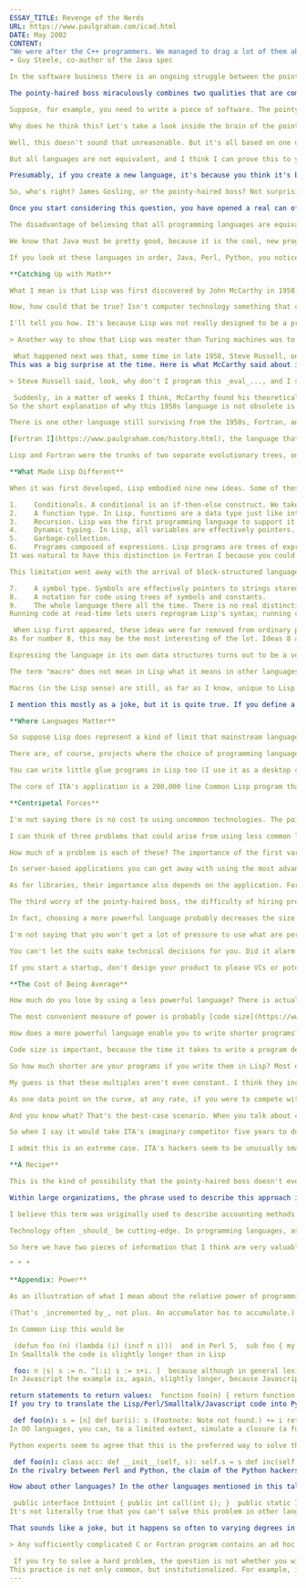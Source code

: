 ```yaml
---
ESSAY_TITLE: Revenge of the Nerds
URL: https://www.paulgraham.com/icad.html
DATE: May 2002
CONTENT:
"We were after the C++ programmers. We managed to drag a lot of them about halfway to Lisp."
- Guy Steele, co-author of the Java spec

In the software business there is an ongoing struggle between the pointy-headed academics, and another equally formidable force, the pointy-haired bosses. Everyone knows who the pointy-haired boss is, right? I think most people in the technology world not only recognize this cartoon character, but know the actual person in their company that he is modelled upon.

The pointy-haired boss miraculously combines two qualities that are common by themselves, but rarely seen together: (a) he knows nothing whatsoever about technology, and (b) he has very strong opinions about it.

Suppose, for example, you need to write a piece of software. The pointy-haired boss has no idea how this software has to work, and can't tell one programming language from another, and yet he knows what language you should write it in. Exactly. He thinks you should write it in Java.

Why does he think this? Let's take a look inside the brain of the pointy-haired boss. What he's thinking is something like this. Java is a standard. I know it must be, because I read about it in the press all the time. Since it is a standard, I won't get in trouble for using it. And that also means there will always be lots of Java programmers, so if the programmers working for me now quit, as programmers working for me mysteriously always do, I can easily replace them.

Well, this doesn't sound that unreasonable. But it's all based on one unspoken assumption, and that assumption turns out to be false. The pointy-haired boss believes that all programming languages are pretty much equivalent. If that were true, he would be right on target. If languages are all equivalent, sure, use whatever language everyone else is using.

But all languages are not equivalent, and I think I can prove this to you without even getting into the differences between them. If you asked the pointy-haired boss in 1992 what language software should be written in, he would have answered with as little hesitation as he does today. Software should be written in C++. But if languages are all equivalent, why should the pointy-haired boss's opinion ever change? In fact, why should the developers of Java have even bothered to create a new language?

Presumably, if you create a new language, it's because you think it's better in some way than what people already had. And in fact, Gosling makes it clear in the first Java white paper that Java was designed to fix some problems with C++. So there you have it: languages are not all equivalent. If you follow the trail through the pointy-haired boss's brain to Java and then back through Java's history to its origins, you end up holding an idea that contradicts the assumption you started with.

So, who's right? James Gosling, or the pointy-haired boss? Not surprisingly, Gosling is right. Some languages _are_ better, for certain problems, than others. And you know, that raises some interesting questions. Java was designed to be better, for certain problems, than C++. What problems? When is Java better and when is C++? Are there situations where other languages are better than either of them?

Once you start considering this question, you have opened a real can of worms. If the pointy-haired boss had to think about the problem in its full complexity, it would make his brain explode. As long as he considers all languages equivalent, all he has to do is choose the one that seems to have the most momentum, and since that is more a question of fashion than technology, even he can probably get the right answer. But if languages vary, he suddenly has to solve two simultaneous equations, trying to find an optimal balance between two things he knows nothing about: the relative suitability of the twenty or so leading languages for the problem he needs to solve, and the odds of finding programmers, libraries, etc. for each. If that's what's on the other side of the door, it is no surprise that the pointy-haired boss doesn't want to open it.

The disadvantage of believing that all programming languages are equivalent is that it's not true. But the advantage is that it makes your life a lot simpler. And I think that's the main reason the idea is so widespread. It is a _comfortable_ idea.

We know that Java must be pretty good, because it is the cool, new programming language. Or is it? If you look at the world of programming languages from a distance, it looks like Java is the latest thing. (From far enough away, all you can see is the large, flashing billboard paid for by Sun.) But if you look at this world up close, you find that there are degrees of coolness. Within the hacker subculture, there is another language called Perl that is considered a lot cooler than Java. Slashdot, for example, is generated by Perl. I don't think you would find those guys using Java Server Pages. But there is another, newer language, called Python, whose users tend to look down on Perl, and [more](https://www.paulgraham.com/accgen.html) waiting in the wings.

If you look at these languages in order, Java, Perl, Python, you notice an interesting pattern. At least, you notice this pattern if you are a Lisp hacker. Each one is progressively more like Lisp. Python copies even features that many Lisp hackers consider to be mistakes. You could translate simple Lisp programs into Python line for line. It's 2002, and programming languages have almost caught up with 1958.

**Catching Up with Math**

What I mean is that Lisp was first discovered by John McCarthy in 1958, and popular programming languages are only now catching up with the ideas he developed then.

Now, how could that be true? Isn't computer technology something that changes very rapidly? I mean, in 1958, computers were refrigerator-sized behemoths with the processing power of a wristwatch. How could any technology that old even be relevant, let alone superior to the latest developments?

I'll tell you how. It's because Lisp was not really designed to be a programming language, at least not in the sense we mean today. What we mean by a programming language is something we use to tell a computer what to do. McCarthy did eventually intend to develop a programming language in this sense, but the Lisp that we actually ended up with was based on something separate that he did as a [theoretical exercise](https://www.paulgraham.com/rootsoflisp.html)-- an effort to define a more convenient alternative to the Turing Machine. As McCarthy said later,

> Another way to show that Lisp was neater than Turing machines was to write a universal Lisp function and show that it is briefer and more comprehensible than the description of a universal Turing machine. This was the Lisp function [_eval_](https://sep.turbifycdn.com/ty/cdn/paulgraham/jmc.lisp?t=1688221954&)..., which computes the value of a Lisp expression.... Writing _eval_required inventing a notation representing Lisp functions as Lisp data, and such a notation was devised for the purposes of the paper with no thought that it would be used to express Lisp programs in practice.

 What happened next was that, some time in late 1958, Steve Russell, one of McCarthy's grad students, looked at this definition of _eval_ and realized that if he translated it into machine language, the result would be a Lisp interpreter.
This was a big surprise at the time. Here is what McCarthy said about it later in an interview:

> Steve Russell said, look, why don't I program this _eval_..., and I said to him, ho, ho, you're confusing theory with practice, this _eval_is intended for reading, not for computing. But he went ahead and did it. That is, he compiled the _eval_in my paper into [IBM] 704 machine code, fixing bugs, and then advertised this as a Lisp interpreter, which it certainly was. So at that point Lisp had essentially the form that it has today....

 Suddenly, in a matter of weeks I think, McCarthy found his theoretical exercise transformed into an actual programming language-- and a more powerful one than he had intended.
So the short explanation of why this 1950s language is not obsolete is that it was not technology but math, and math doesn't get stale. The right thing to compare Lisp to is not 1950s hardware, but, say, the Quicksort algorithm, which was discovered in 1960 and is still the fastest general-purpose sort.

There is one other language still surviving from the 1950s, Fortran, and it represents the opposite approach to language design. Lisp was a piece of theory that unexpectedly got turned into a programming language. Fortran was developed intentionally as a programming language, but what we would now consider a very low-level one.

[Fortran I](https://www.paulgraham.com/history.html), the language that was developed in 1956, was a very different animal from present-day Fortran. Fortran I was pretty much assembly language with math. In some ways it was less powerful than more recent assembly languages; there were no subroutines, for example, only branches. Present-day Fortran is now arguably closer to Lisp than to Fortran I.

Lisp and Fortran were the trunks of two separate evolutionary trees, one rooted in math and one rooted in machine architecture. These two trees have been converging ever since. Lisp started out powerful, and over the next twenty years got fast. So-called mainstream languages started out fast, and over the next forty years gradually got more powerful, until now the most advanced of them are fairly close to Lisp. Close, but they are still missing a few things....

**What Made Lisp Different**

When it was first developed, Lisp embodied nine new ideas. Some of these we now take for granted, others are only seen in more advanced languages, and two are still unique to Lisp. The nine ideas are, in order of their adoption by the mainstream,

1.    Conditionals. A conditional is an if-then-else construct. We take these for granted now, but Fortran I didn't have them. It had only a conditional goto closely based on the underlying machine instruction.
2.    A function type. In Lisp, functions are a data type just like integers or strings. They have a literal representation, can be stored in variables, can be passed as arguments, and so on.
3.    Recursion. Lisp was the first programming language to support it.
4.    Dynamic typing. In Lisp, all variables are effectively pointers. Values are what have types, not variables, and assigning or binding variables means copying pointers, not what they point to.
5.    Garbage-collection.
6.    Programs composed of expressions. Lisp programs are trees of expressions, each of which returns a value. This is in contrast to Fortran and most succeeding languages, which distinguish between expressions and statements.
It was natural to have this distinction in Fortran I because you could not nest statements. And so while you needed expressions for math to work, there was no point in making anything else return a value, because there could not be anything waiting for it.

This limitation went away with the arrival of block-structured languages, but by then it was too late. The distinction between expressions and statements was entrenched. It spread from Fortran into Algol and then to both their descendants.

7.    A symbol type. Symbols are effectively pointers to strings stored in a hash table. So you can test equality by comparing a pointer, instead of comparing each character.
8.    A notation for code using trees of symbols and constants.
9.    The whole language there all the time. There is no real distinction between read-time, compile-time, and runtime. You can compile or run code while reading, read or run code while compiling, and read or compile code at runtime.
Running code at read-time lets users reprogram Lisp's syntax; running code at compile-time is the basis of macros; compiling at runtime is the basis of Lisp's use as an extension language in programs like Emacs; and reading at runtime enables programs to communicate using s-expressions, an idea recently reinvented as XML.

 When Lisp first appeared, these ideas were far removed from ordinary programming practice, which was dictated largely by the hardware available in the late 1950s. Over time, the default language, embodied in a succession of popular languages, has gradually evolved toward Lisp. Ideas 1-5 are now widespread. Number 6 is starting to appear in the mainstream. Python has a form of 7, though there doesn't seem to be any syntax for it.
As for number 8, this may be the most interesting of the lot. Ideas 8 and 9 only became part of Lisp by accident, because Steve Russell implemented something McCarthy had never intended to be implemented. And yet these ideas turn out to be responsible for both Lisp's strange appearance and its most distinctive features. Lisp looks strange not so much because it has a strange syntax as because it has no syntax; you express programs directly in the parse trees that get built behind the scenes when other languages are parsed, and these trees are made of lists, which are Lisp data structures.

Expressing the language in its own data structures turns out to be a very powerful feature. Ideas 8 and 9 together mean that you can write programs that write programs. That may sound like a bizarre idea, but it's an everyday thing in Lisp. The most common way to do it is with something called a _macro._

The term "macro" does not mean in Lisp what it means in other languages. A Lisp macro can be anything from an abbreviation to a compiler for a new language. If you want to really understand Lisp, or just expand your programming horizons, I would [learn more](https://www.paulgraham.com/onlisp.html) about macros.

Macros (in the Lisp sense) are still, as far as I know, unique to Lisp. This is partly because in order to have macros you probably have to make your language look as strange as Lisp. It may also be because if you do add that final increment of power, you can no longer claim to have invented a new language, but only a new dialect of Lisp.

I mention this mostly as a joke, but it is quite true. If you define a language that has car, cdr, cons, quote, cond, atom, eq, and a notation for functions expressed as lists, then you can build all the rest of Lisp out of it. That is in fact the defining quality of Lisp: it was in order to make this so that McCarthy gave Lisp the shape it has.

**Where Languages Matter**

So suppose Lisp does represent a kind of limit that mainstream languages are approaching asymptotically-- does that mean you should actually use it to write software? How much do you lose by using a less powerful language? Isn't it wiser, sometimes, not to be at the very edge of innovation? And isn't popularity to some extent its own justification? Isn't the pointy-haired boss right, for example, to want to use a language for which he can easily hire programmers?

There are, of course, projects where the choice of programming language doesn't matter much. As a rule, the more demanding the application, the more leverage you get from using a powerful language. But plenty of projects are not demanding at all. Most programming probably consists of writing little glue programs, and for little glue programs you can use any language that you're already familiar with and that has good libraries for whatever you need to do. If you just need to feed data from one Windows app to another, sure, use Visual Basic.

You can write little glue programs in Lisp too (I use it as a desktop calculator), but the biggest win for languages like Lisp is at the other end of the spectrum, where you need to write sophisticated programs to solve hard problems in the face of fierce competition. A good example is the [airline fare search program](https://www.paulgraham.com/carl.html) that ITA Software licenses to Orbitz. These guys entered a market already dominated by two big, entrenched competitors, Travelocity and Expedia, and seem to have just humiliated them technologically.

The core of ITA's application is a 200,000 line Common Lisp program that searches many orders of magnitude more possibilities than their competitors, who apparently are still using mainframe-era programming techniques. (Though ITA is also in a sense using a mainframe-era programming language.) I have never seen any of ITA's code, but according to one of their top hackers they use a lot of macros, and I am not surprised to hear it.

**Centripetal Forces**

I'm not saying there is no cost to using uncommon technologies. The pointy-haired boss is not completely mistaken to worry about this. But because he doesn't understand the risks, he tends to magnify them.

I can think of three problems that could arise from using less common languages. Your programs might not work well with programs written in other languages. You might have fewer libraries at your disposal. And you might have trouble hiring programmers.

How much of a problem is each of these? The importance of the first varies depending on whether you have control over the whole system. If you're writing software that has to run on a remote user's machine on top of a buggy, closed operating system (I mention no names), there may be advantages to writing your application in the same language as the OS. But if you control the whole system and have the source code of all the parts, as ITA presumably does, you can use whatever languages you want. If any incompatibility arises, you can fix it yourself.

In server-based applications you can get away with using the most advanced technologies, and I think this is the main cause of what Jonathan Erickson calls the "[programming language renaissance](http://www.byte.com/documents/s=1821/byt20011214s0003/)." This is why we even hear about new languages like Perl and Python. We're not hearing about these languages because people are using them to write Windows apps, but because people are using them on servers. And as software shifts [off the desktop](https://www.paulgraham.com/road.html) and onto servers (a future even Microsoft seems resigned to), there will be less and less pressure to use middle-of-the-road technologies.

As for libraries, their importance also depends on the application. For less demanding problems, the availability of libraries can outweigh the intrinsic power of the language. Where is the breakeven point? Hard to say exactly, but wherever it is, it is short of anything you'd be likely to call an application. If a company considers itself to be in the software business, and they're writing an application that will be one of their products, then it will probably involve several hackers and take at least six months to write. In a project of that size, powerful languages probably start to outweigh the convenience of pre-existing libraries.

The third worry of the pointy-haired boss, the difficulty of hiring programmers, I think is a red herring. How many hackers do you need to hire, after all? Surely by now we all know that software is best developed by teams of less than ten people. And you shouldn't have trouble hiring hackers on that scale for any language anyone has ever heard of. If you can't find ten Lisp hackers, then your company is probably based in the wrong city for developing software.

In fact, choosing a more powerful language probably decreases the size of the team you need, because (a) if you use a more powerful language you probably won't need as many hackers, and (b) hackers who work in more advanced languages are likely to be smarter.

I'm not saying that you won't get a lot of pressure to use what are perceived as "standard" technologies. At Viaweb (now Yahoo Store), we raised some eyebrows among VCs and potential acquirers by using Lisp. But we also raised eyebrows by using generic Intel boxes as servers instead of "industrial strength" servers like Suns, for using a then-obscure open-source Unix variant called FreeBSD instead of a real commercial OS like Windows NT, for ignoring a supposed e-commerce standard called [SET](http://news.com.com/2100-1017-225723.html) that no one now even remembers, and so on.

You can't let the suits make technical decisions for you. Did it alarm some potential acquirers that we used Lisp? Some, slightly, but if we hadn't used Lisp, we wouldn't have been able to write the software that made them want to buy us. What seemed like an anomaly to them was in fact cause and effect.

If you start a startup, don't design your product to please VCs or potential acquirers. _Design your product to please the users._ If you win the users, everything else will follow. And if you don't, no one will care how comfortingly orthodox your technology choices were.

**The Cost of Being Average**

How much do you lose by using a less powerful language? There is actually some data out there about that.

The most convenient measure of power is probably [code size](https://www.paulgraham.com/power.html). The point of high-level languages is to give you bigger abstractions-- bigger bricks, as it were, so you don't need as many to build a wall of a given size. So the more powerful the language, the shorter the program (not simply in characters, of course, but in distinct elements).

How does a more powerful language enable you to write shorter programs? One technique you can use, if the language will let you, is something called [bottom-up programming](https://www.paulgraham.com/progbot.html). Instead of simply writing your application in the base language, you build on top of the base language a language for writing programs like yours, then write your program in it. The combined code can be much shorter than if you had written your whole program in the base language-- indeed, this is how most compression algorithms work. A bottom-up program should be easier to modify as well, because in many cases the language layer won't have to change at all.

Code size is important, because the time it takes to write a program depends mostly on its length. If your program would be three times as long in another language, it will take three times as long to write-- and you can't get around this by hiring more people, because beyond a certain size new hires are actually a net lose. Fred Brooks described this phenomenon in his famous book _The Mythical Man-Month,_ and everything I've seen has tended to confirm what he said.

So how much shorter are your programs if you write them in Lisp? Most of the numbers I've heard for Lisp versus C, for example, have been around 7-10x. But a recent article about ITA in [_New Architect_](http://www.newarchitectmag.com/documents/s=2286/new1015626014044/) magazine said that "one line of Lisp can replace 20 lines of C," and since this article was full of quotes from ITA's president, I assume they got this number from ITA. If so then we can put some faith in it; ITA's software includes a lot of C and C++ as well as Lisp, so they are speaking from experience.

My guess is that these multiples aren't even constant. I think they increase when you face harder problems and also when you have smarter programmers. A really good hacker can squeeze more out of better tools.

As one data point on the curve, at any rate, if you were to compete with ITA and chose to write your software in C, they would be able to develop software twenty times faster than you. If you spent a year on a new feature, they'd be able to duplicate it in less than three weeks. Whereas if they spent just three months developing something new, it would be _five years_ before you had it too.

And you know what? That's the best-case scenario. When you talk about code-size ratios, you're implicitly assuming that you can actually write the program in the weaker language. But in fact there are limits on what programmers can do. If you're trying to solve a hard problem with a language that's too low-level, you reach a point where there is just too much to keep in your head at once.

So when I say it would take ITA's imaginary competitor five years to duplicate something ITA could write in Lisp in three months, I mean five years if nothing goes wrong. In fact, the way things work in most companies, any development project that would take five years is likely never to get finished at all.

I admit this is an extreme case. ITA's hackers seem to be unusually smart, and C is a pretty low-level language. But in a competitive market, even a differential of two or three to one would be enough to guarantee that you'd always be behind.

**A Recipe**

This is the kind of possibility that the pointy-haired boss doesn't even want to think about. And so most of them don't. Because, you know, when it comes down to it, the pointy-haired boss doesn't mind if his company gets their ass kicked, so long as no one can prove it's his fault. The safest plan for him personally is to stick close to the center of the herd.

Within large organizations, the phrase used to describe this approach is "industry best practice." Its purpose is to shield the pointy-haired boss from responsibility: if he chooses something that is "industry best practice," and the company loses, he can't be blamed. He didn't choose, the industry did.

I believe this term was originally used to describe accounting methods and so on. What it means, roughly, is _don't do anything weird._ And in accounting that's probably a good idea. The terms "cutting-edge" and "accounting" do not sound good together. But when you import this criterion into decisions about technology, you start to get the wrong answers.

Technology often _should_ be cutting-edge. In programming languages, as Erann Gat has pointed out, what "industry best practice" actually gets you is not the best, but merely the average. When a decision causes you to develop software at a fraction of the rate of more aggressive competitors, "best practice" is a misnomer.

So here we have two pieces of information that I think are very valuable. In fact, I know it from my own experience. Number 1, languages vary in power. Number 2, most managers deliberately ignore this. Between them, these two facts are literally a recipe for making money. ITA is an example of this recipe in action. If you want to win in a software business, just take on the hardest problem you can find, use the most powerful language you can get, and wait for your competitors' pointy-haired bosses to revert to the mean.

* * *

**Appendix: Power**

As an illustration of what I mean about the relative power of programming languages, consider the following problem. We want to write a function that generates accumulators-- a function that takes a number n, and returns a function that takes another number i and returns n incremented by i.

(That's _incremented by_, not plus. An accumulator has to accumulate.)

In Common Lisp this would be

 (defun foo (n) (lambda (i) (incf n i)))  and in Perl 5,  sub foo { my ($n) = @_; sub {$n += shift} }  which has more elements than the Lisp version because you have to extract parameters manually in Perl.
In Smalltalk the code is slightly longer than in Lisp

 foo: n |s| s := n. ^[:i| s := s+i. ]  because although in general lexical variables work, you can't do an assignment to a parameter, so you have to create a new variable s.
In Javascript the example is, again, slightly longer, because Javascript retains the distinction between statements and expressions, so you need explicit

return statements to return values:  function foo(n) { return function (i) { return n += i } }  (To be fair, Perl also retains this distinction, but deals with it in typical Perl fashion by letting you omit return s.)
If you try to translate the Lisp/Perl/Smalltalk/Javascript code into Python you run into some limitations. Because Python doesn't fully support lexical variables, you have to create a data structure to hold the value of n. And although Python does have a function data type, there is no literal representation for one (unless the body is only a single expression) so you need to create a named function to return. This is what you end up with:

 def foo(n): s = [n] def bar(i): s (Footnote: Note not found.) += i return s (Footnote: Note not found.) return bar  Python users might legitimately ask why they can't just write  def foo(n): return lambda i: return n += i  or even  def foo(n): lambda i: n += i  and my guess is that they probably will, one day. (But if they don't want to wait for Python to evolve the rest of the way into Lisp, they could always just...) 
In OO languages, you can, to a limited extent, simulate a closure (a function that refers to variables defined in enclosing scopes) by defining a class with one method and a field to replace each variable from an enclosing scope. This makes the programmer do the kind of code analysis that would be done by the compiler in a language with full support for lexical scope, and it won't work if more than one function refers to the same variable, but it is enough in simple cases like this.

Python experts seem to agree that this is the preferred way to solve the problem in Python, writing either

 def foo(n): class acc: def __init__(self, s): self.s = s def inc(self, i): self.s += i return self.s return acc(n).inc  or  class foo: def __init__(self, n): self.n = n def __call__(self, i): self.n += i return self.n  I include these because I wouldn't want Python advocates to say I was misrepresenting the language, but both seem to me more complex than the first version. You're doing the same thing, setting up a separate place to hold the accumulator; it's just a field in an object instead of the head of a list. And the use of these special, reserved field names, especially  __call__ , seems a bit of a hack.
In the rivalry between Perl and Python, the claim of the Python hackers seems to be that that Python is a more elegant alternative to Perl, but what this case shows is that power is the ultimate elegance: the Perl program is simpler (has fewer elements), even if the syntax is a bit uglier.

How about other languages? In the other languages mentioned in this talk-- Fortran, C, C++, Java, and Visual Basic-- it is not clear whether you can actually solve this problem. Ken Anderson says that the following code is about as close as you can get in Java:

 public interface Inttoint { public int call(int i); }  public static Inttoint foo(final int n) { return new Inttoint() { int s = n; public int call(int i) { s = s + i; return s; }}; }  This falls short of the spec because it only works for integers. After many email exchanges with Java hackers, I would say that writing a properly polymorphic version that behaves like the preceding examples is somewhere between damned awkward and impossible. If anyone wants to write one I'd be very curious to see it, but I personally have timed out.
It's not literally true that you can't solve this problem in other languages, of course. The fact that all these languages are Turing-equivalent means that, strictly speaking, you can write any program in any of them. So how would you do it? In the limit case, by writing a Lisp interpreter in the less powerful language.

That sounds like a joke, but it happens so often to varying degrees in large programming projects that there is a name for the phenomenon, Greenspun's Tenth Rule:

> Any sufficiently complicated C or Fortran program contains an ad hoc informally-specified bug-ridden slow implementation of half of Common Lisp.

 If you try to solve a hard problem, the question is not whether you will use a powerful enough language, but whether you will (a) use a powerful language, (b) write a de facto interpreter for one, or (c) yourself become a human compiler for one. We see this already begining to happen in the Python example, where we are in effect simulating the code that a compiler would generate to implement a lexical variable.
This practice is not only common, but institutionalized. For example, in the OO world you hear a good deal about "patterns". I wonder if these patterns are not sometimes evidence of case (c), the human compiler, at work. When I see patterns in my programs, I consider it a sign of trouble. The shape of a program should reflect only the problem it needs to solve. Any other regularity in the code is a sign, to me at least, that I'm using abstractions that aren't powerful enough-- often that I'm generating by hand the expansions of some macro that I need to write.
---
```

